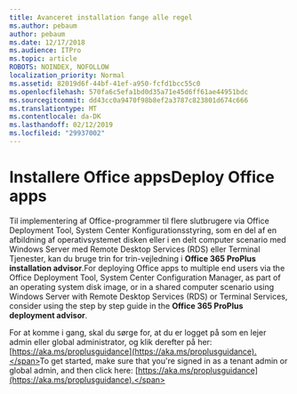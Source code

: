 ```yaml
---
title: Avanceret installation fange alle regel
ms.author: pebaum
author: pebaum
ms.date: 12/17/2018
ms.audience: ITPro
ms.topic: article
ROBOTS: NOINDEX, NOFOLLOW
localization_priority: Normal
ms.assetid: 82019d6f-44bf-41ef-a950-fcfd1bcc55c0
ms.openlocfilehash: 570fa6c5efa1bd0d35a71e45d6ff61ae44951bdc
ms.sourcegitcommit: dd43cc0a9470f98b8ef2a3787c823801d674c666
ms.translationtype: MT
ms.contentlocale: da-DK
ms.lasthandoff: 02/12/2019
ms.locfileid: "29937002"
---
```

# <a name="deploy-office-apps"></a><span data-ttu-id="66bd4-102">Installere Office apps</span><span class="sxs-lookup"><span data-stu-id="66bd4-102">Deploy Office apps</span></span>

<span data-ttu-id="66bd4-103">Til implementering af Office-programmer til flere slutbrugere via Office Deployment Tool, System Center Konfigurationsstyring, som en del af en afbildning af operativsystemet disken eller i en delt computer scenario med Windows Server med Remote Desktop Services (RDS) eller Terminal Tjenester, kan du bruge trin for trin-vejledning i **Office 365 ProPlus installation advisor**.</span><span class="sxs-lookup"><span data-stu-id="66bd4-103">For deploying Office apps to multiple end users via the Office Deployment Tool, System Center Configuration Manager, as part of an operating system disk image, or in a shared computer scenario using Windows Server with Remote Desktop Services (RDS) or Terminal Services, consider using the step by step guide in the **Office 365 ProPlus deployment advisor**.</span></span>
  
<span data-ttu-id="66bd4-104">For at komme i gang, skal du sørge for, at du er logget på som en lejer admin eller global administrator, og klik derefter på her: [https://aka.ms/proplusguidance](https://aka.ms/proplusguidance).</span><span class="sxs-lookup"><span data-stu-id="66bd4-104">To get started, make sure that you're signed in as a tenant admin or global admin, and then click here: [https://aka.ms/proplusguidance](https://aka.ms/proplusguidance).</span></span>
  

